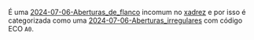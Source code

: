É uma [2024-07-06-Aberturas_de_flanco](2024-07-06-Aberturas_de_flanco.md) incomum no [xadrez](index/Xadrez.md) e por isso é categorizada como uma [2024-07-06-Aberturas_irregulares](2024-07-06-Aberturas_irregulares.md) com código ECO `A0`.